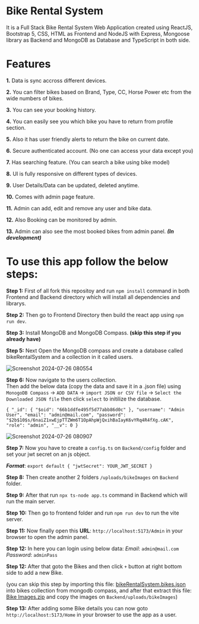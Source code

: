 # Bike Rental System

It is a Full Stack Bike Rental System Web Application created using ReactJS, Bootstrap 5, CSS, HTML as Frontend and NodeJS with Express, Mongoose library as Backend and MongoDB as Database and TypeScript in both side.

# Features 

**1.** Data is sync accross different devices.

**2.** You can filter bikes based on Brand, Type, CC, Horse Power etc from the wide numbers of bikes.

**3.** You can see your booking history.

**4.** You can easily see you which bike you have to return from profile section.

**5.** Also it has user friendly alerts to return the bike on current date.

**6.** Secure authenticated account. (No one can access your data except you)

**7.** Has searching feature. (You can search a bike using bike model)

**8.** UI is fully responsive on different types of devices.

**9.** User Details/Data can be updated, deleted anytime.

**10.** Comes with admin page feature.

**11.** Admin can add, edit and remove any user and bike data.

**12.** Also Booking can be monitored by admin.

**13.** Admin can also see the most booked bikes from admin panel. **_(In development)_**


# To use this app follow the below steps:

**Step 1:** First of all fork this repositoy and run `npm install` command in both Frontend and Backend directory which will install all dependencies and librarys.

**Step 2:** Then go to Frontend Directory then build the react app using `npm run dev`.

**Step 3:** Install MongoDB and MongoDB Compass. **(skip this step if you already have)**

**Step 5:** Next Open the MongoDB compass and create a database called bikeRentalSystem and a collection in it called users.

![Screenshot 2024-07-26 080554](https://github.com/user-attachments/assets/ef7cca73-50fa-4dc6-9eab-496a73536d7d)

**Step 6:** Now navigate to the users collection. <br>
Then add the below data (copy the data and save it in a .json file) using `MonogoDB Compass` -> `ADD DATA` -> `import JSON or CSV file` -> `Select the Downloaded JSON file` then click `select` to initilize the database.<br>

`{
  "_id": {
    "$oid": "66b1ddfe495f5d77abb86d0c"
  },
  "username": "Admin User",
  "email": "admin@mail.com",
  "password": "$2b$10$s/6naiZ1xwEjpTTZWm6T1OpAhpWjQxihBaIayK6vYRq4R4fXg.cAK",
  "role": "admin",
  "__v": 0
}`

![Screenshot 2024-07-26 080907](https://github.com/user-attachments/assets/c230df24-17e4-4f20-b3cf-601e594d5216)

**Step 7:** Now you have to create a `config.ts` on `Backend/config` folder and set your jwt secret on an js object. <br>

**_Format_**: `export default { "jwtSecret": YOUR_JWT_SECRET }`

**Step 8:** Then create another 2 folders `/uploads/bikeImages` on `Backend` folder.

**Step 9:** After that run `npx ts-node app.ts` command in Backend which will run the main server.

**Step 10:** Then go to frontend folder and run `npm run dev` to run the vite server.

**Step 11:** Now finally open this **URL**: `http://localhost:5173/Admin` in your browser to open the admin panel.

**Step 12:** In here you can login using below data:
_Email_: `admin@mail.com`
_Password_: `adminPass`

**Step 12:** After that goto the Bikes and then click `+` button at right bottom side to add a new Bike. 

(you can skip this step by importing this file: [bikeRentalSystem.bikes.json](https://github.com/user-attachments/files/16508011/bikeRentalSystem.bikes.json) into bikes collection from mongodb compass, and after that extract this file: [Bike Images.zip](https://github.com/user-attachments/files/16507982/Bike.Images.zip) and copy the images on `Backend/uploads/bikeImages`)

**Step 13:** After adding some Bike details you can now goto `http://localhost:5173/Home` in your browser to use the app as a user.
